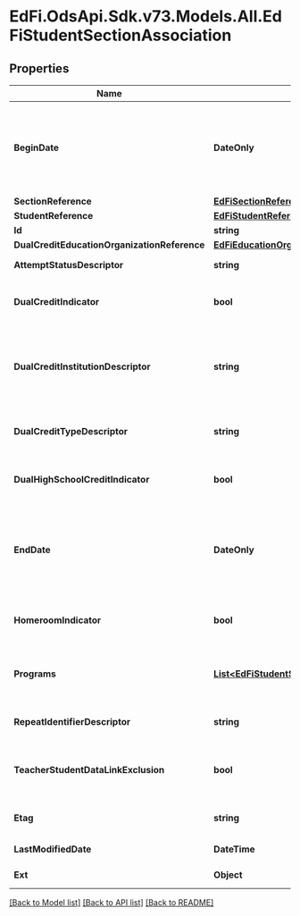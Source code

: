 # EdFi.OdsApi.Sdk.v73.Models.All.EdFiStudentSectionAssociation

## Properties

Name | Type | Description | Notes
------------ | ------------- | ------------- | -------------
**BeginDate** | **DateOnly** | Month, day, and year of the student&#39;s entry or assignment to the section.  Note: Date interpretation may vary. Ed-Fi recommends inclusive dates, but states may define dates as inclusive or exclusive. For calculations, align with local guidelines. | 
**SectionReference** | [**EdFiSectionReference**](EdFiSectionReference.md) |  | 
**StudentReference** | [**EdFiStudentReference**](EdFiStudentReference.md) |  | 
**Id** | **string** |  | [optional] 
**DualCreditEducationOrganizationReference** | [**EdFiEducationOrganizationReference**](EdFiEducationOrganizationReference.md) |  | [optional] 
**AttemptStatusDescriptor** | **string** | An indication of the student&#39;s completion status for the section. | [optional] 
**DualCreditIndicator** | **bool** | Indicates whether the student assigned to the section is to receive dual credit upon successful completion. | [optional] 
**DualCreditInstitutionDescriptor** | **string** | Descriptor for the postsecondary institution offering college credit. This descriptor may be used to select a postsecondary institution that is not defined as an education organization, and/or select a general type of postsecondary institution. | [optional] 
**DualCreditTypeDescriptor** | **string** | For a student taking a dual credit course in a college or high school setting, indicates the type of dual credit program. | [optional] 
**DualHighSchoolCreditIndicator** | **bool** | Indicates whether successful completion of the course will result in credits toward high school graduation. | [optional] 
**EndDate** | **DateOnly** | Month, day, and year of the withdrawal or exit of the student from the section.  Note: Date interpretation may vary. Ed-Fi recommends inclusive dates, but states may define dates as inclusive or exclusive. For calculations, align with local guidelines. | [optional] 
**HomeroomIndicator** | **bool** | Indicates the section is the student&#39;s homeroom. Homeroom period may the convention for taking daily attendance. | [optional] 
**Programs** | [**List&lt;EdFiStudentSectionAssociationProgram&gt;**](EdFiStudentSectionAssociationProgram.md) | An unordered collection of studentSectionAssociationPrograms. The program(s) that the student is participating in the context of the course. | [optional] 
**RepeatIdentifierDescriptor** | **string** | An indication as to whether a student has previously taken a given course. | [optional] 
**TeacherStudentDataLinkExclusion** | **bool** | Indicates that the student-section combination is excluded from calculation of value-added or growth attribution calculations used for a particular teacher evaluation. | [optional] 
**Etag** | **string** | A unique system-generated value that identifies the version of the resource. | [optional] 
**LastModifiedDate** | **DateTime** | The date and time the resource was last modified. | [optional] 
**Ext** | **Object** | Extensions to the StudentSectionAssociation entity. | [optional] 

[[Back to Model list]](../../README.md#documentation-for-models) [[Back to API list]](../../README.md#documentation-for-api-endpoints) [[Back to README]](../../README.md)

